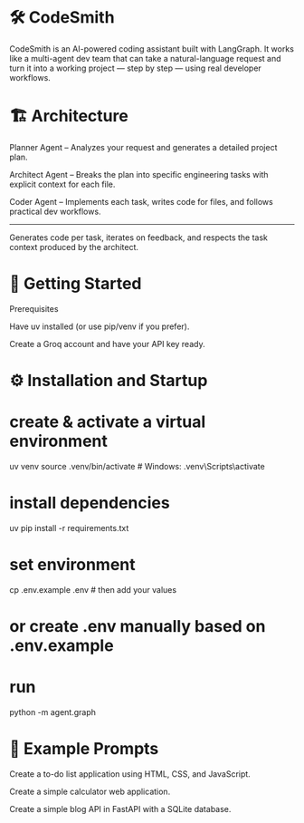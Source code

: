 # 🛠️ CodeSmith

CodeSmith is an AI-powered coding assistant built with LangGraph.
It works like a multi-agent dev team that can take a natural-language request and turn it into a working project — step by step — using real developer workflows.

# 🏗️ Architecture

Planner Agent – Analyzes your request and generates a detailed project plan.

Architect Agent – Breaks the plan into specific engineering tasks with explicit context for each file.

Coder Agent – Implements each task, writes code for files, and follows practical dev workflows.


------

Generates code per task, iterates on feedback, and respects the task context produced by the architect.

# 🚀 Getting Started
Prerequisites

Have uv installed (or use pip/venv if you prefer).

Create a Groq account and have your API key ready.

# ⚙️ Installation and Startup
# create & activate a virtual environment
uv venv
source .venv/bin/activate   # Windows: .venv\Scripts\activate

# install dependencies
uv pip install -r requirements.txt

# set environment
cp .env.example .env        # then add your values
# or create .env manually based on .env.example

# run
python -m agent.graph

# 🧪 Example Prompts

Create a to-do list application using HTML, CSS, and JavaScript.

Create a simple calculator web application.

Create a simple blog API in FastAPI with a SQLite database.





